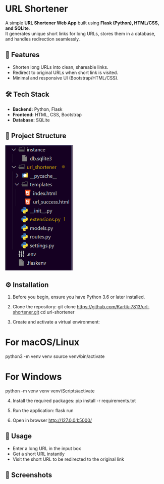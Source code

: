 # URL Shortener

A simple **URL Shortener Web App** built using **Flask (Python), HTML/CSS, and SQLite**.  
It generates unique short links for long URLs, stores them in a database, and handles redirection seamlessly.

## 🚀 Features
- Shorten long URLs into clean, shareable links.
- Redirect to original URLs when short link is visited.  
- Minimal and responsive UI (Bootstrap/HTML/CSS).


## 🛠️ Tech Stack
- **Backend:** Python, Flask  
- **Frontend:** HTML, CSS, Bootstrap  
- **Database:** SQLite


## 📂 Project Structure
![Project Structure](python_projects/images/project_structure.png)

## ⚙️ Installation

1. Before you begin, ensure you have Python 3.6 or later installed.

2. Clone the repository:
git clone https://github.com/Kartik-7813/url-shortener.git
cd url-shortener

3. Create and activate a virtual environment:
# For macOS/Linux
python3 -m venv venv
source venv/bin/activate

# For Windows
python -m venv venv
venv\Scripts\activate

4. Install the required packages:
pip install -r requirements.txt

5. Run the application:
flask run

6. Open in browser
http://127.0.0.1:5000/


## 🎯 Usage
- Enter a long URL in the input box
- Get a short URL instantly
- Visit the short URL to be redirected to the original link


## 📸 Screenshots








